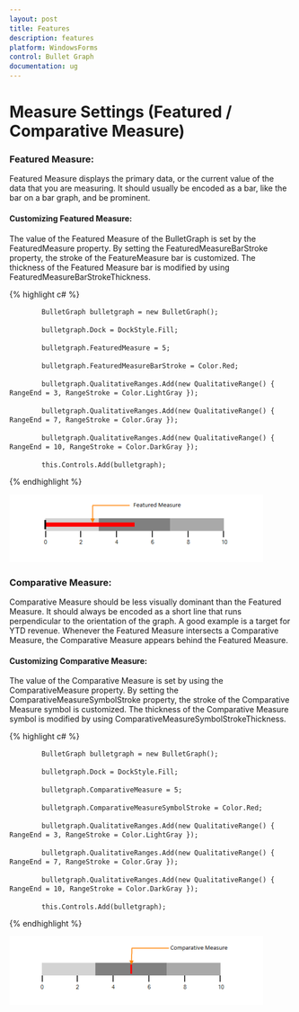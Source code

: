 ```yaml
---
layout: post
title: Features
description: features
platform: WindowsForms
control: Bullet Graph
documentation: ug
---
```



# Measure Settings (Featured / Comparative Measure)

### Featured Measure:

Featured Measure displays the primary data, or the current value of the data that you are measuring. It should usually be encoded as a bar, like the bar on a bar graph, and be prominent.

#### Customizing Featured Measure:

The value of the Featured Measure of the BulletGraph is set by the FeaturedMeasure property. By setting the FeaturedMeasureBarStroke property, the stroke of the FeatureMeasure bar is customized. The thickness of the Featured Measure bar is modified by using FeaturedMeasureBarStrokeThickness.


{% highlight c# %}

            BulletGraph bulletgraph = new BulletGraph();

            bulletgraph.Dock = DockStyle.Fill;

            bulletgraph.FeaturedMeasure = 5;

            bulletgraph.FeaturedMeasureBarStroke = Color.Red;

            bulletgraph.QualitativeRanges.Add(new QualitativeRange() { RangeEnd = 3, RangeStroke = Color.LightGray });

            bulletgraph.QualitativeRanges.Add(new QualitativeRange() { RangeEnd = 7, RangeStroke = Color.Gray });

            bulletgraph.QualitativeRanges.Add(new QualitativeRange() { RangeEnd = 10, RangeStroke = Color.DarkGray });                    

            this.Controls.Add(bulletgraph);

{% endhighlight %}

![D:/Help UGs/BulletGraph/WF/BG_FM.bmp](Features_images/Features_img5.png)

### Comparative Measure:

Comparative Measure should be less visually dominant than the Featured Measure. It should always be encoded as a short line that runs perpendicular to the orientation of the graph. A good example is a target for YTD revenue. Whenever the Featured Measure intersects a Comparative Measure, the Comparative Measure appears behind the Featured Measure.

#### Customizing Comparative Measure:

The value of the Comparative Measure is set by using the ComparativeMeasure property. By setting the ComparativeMeasureSymbolStroke property, the stroke of the Comparative Measure symbol is customized. The thickness of the Comparative Measure symbol is modified by using ComparativeMeasureSymbolStrokeThickness.

{% highlight c# %}

            BulletGraph bulletgraph = new BulletGraph();

            bulletgraph.Dock = DockStyle.Fill;

            bulletgraph.ComparativeMeasure = 5;

            bulletgraph.ComparativeMeasureSymbolStroke = Color.Red;

            bulletgraph.QualitativeRanges.Add(new QualitativeRange() { RangeEnd = 3, RangeStroke = Color.LightGray });

            bulletgraph.QualitativeRanges.Add(new QualitativeRange() { RangeEnd = 7, RangeStroke = Color.Gray });

            bulletgraph.QualitativeRanges.Add(new QualitativeRange() { RangeEnd = 10, RangeStroke = Color.DarkGray });                    

            this.Controls.Add(bulletgraph);

{% endhighlight %}

![D:/Help UGs/BulletGraph/WF/BG_CM.bmp](Features_images/Features_img6.png)